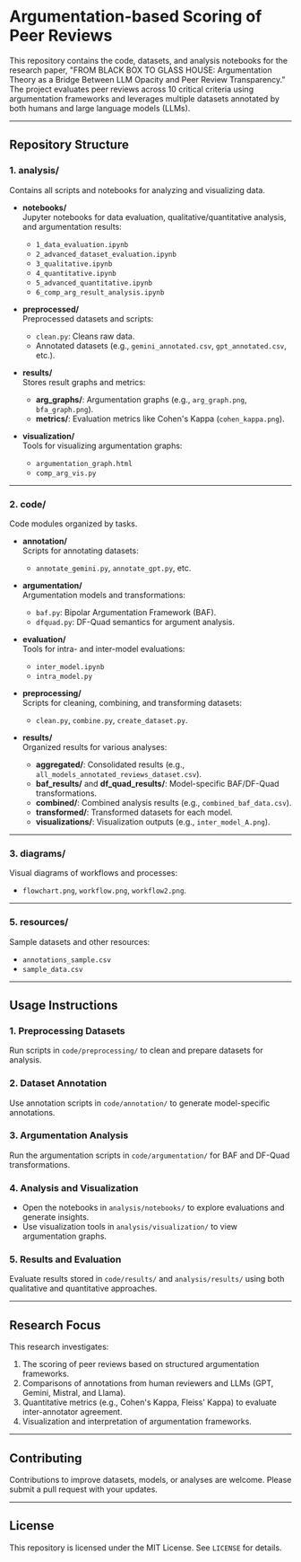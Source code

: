# Argumentation-based Scoring of Peer Reviews

This repository contains the code, datasets, and analysis notebooks for the research paper, "FROM BLACK BOX TO GLASS HOUSE: Argumentation Theory as a Bridge Between LLM Opacity and Peer Review Transparency." The project evaluates peer reviews across 10 critical criteria using argumentation frameworks and leverages multiple datasets annotated by both humans and large language models (LLMs).

---

## Repository Structure

### 1. **analysis/**
Contains all scripts and notebooks for analyzing and visualizing data.

- **notebooks/**  
  Jupyter notebooks for data evaluation, qualitative/quantitative analysis, and argumentation results:
  - `1_data_evaluation.ipynb`  
  - `2_advanced_dataset_evaluation.ipynb`  
  - `3_qualitative.ipynb`  
  - `4_quantitative.ipynb`  
  - `5_advanced_quantitative.ipynb`  
  - `6_comp_arg_result_analysis.ipynb`  

- **preprocessed/**  
  Preprocessed datasets and scripts:  
  - `clean.py`: Cleans raw data.  
  - Annotated datasets (e.g., `gemini_annotated.csv`, `gpt_annotated.csv`, etc.).  

- **results/**  
  Stores result graphs and metrics:  
  - **arg_graphs/**: Argumentation graphs (e.g., `arg_graph.png`, `bfa_graph.png`).  
  - **metrics/**: Evaluation metrics like Cohen's Kappa (`cohen_kappa.png`).  

- **visualization/**  
  Tools for visualizing argumentation graphs:  
  - `argumentation_graph.html`  
  - `comp_arg_vis.py`  

---

### 2. **code/**
Code modules organized by tasks.

- **annotation/**  
  Scripts for annotating datasets:  
  - `annotate_gemini.py`, `annotate_gpt.py`, etc.  

- **argumentation/**  
  Argumentation models and transformations:  
  - `baf.py`: Bipolar Argumentation Framework (BAF).  
  - `dfquad.py`: DF-Quad semantics for argument analysis.  

- **evaluation/**  
  Tools for intra- and inter-model evaluations:  
  - `inter_model.ipynb`  
  - `intra_model.py`  

- **preprocessing/**  
  Scripts for cleaning, combining, and transforming datasets:  
  - `clean.py`, `combine.py`, `create_dataset.py`.  

- **results/**  
  Organized results for various analyses:  
  - **aggregated/**: Consolidated results (e.g., `all_models_annotated_reviews_dataset.csv`).  
  - **baf_results/** and **df_quad_results/**: Model-specific BAF/DF-Quad transformations.  
  - **combined/**: Combined analysis results (e.g., `combined_baf_data.csv`).  
  - **transformed/**: Transformed datasets for each model.  
  - **visualizations/**: Visualization outputs (e.g., `inter_model_A.png`).  

---

### 3. **diagrams/**
Visual diagrams of workflows and processes:  
- `flowchart.png`, `workflow.png`, `workflow2.png`.

---

### 5. **resources/**
Sample datasets and other resources:  
- `annotations_sample.csv`  
- `sample_data.csv`  

---

## Usage Instructions

### 1. **Preprocessing Datasets**
Run scripts in `code/preprocessing/` to clean and prepare datasets for analysis.

### 2. **Dataset Annotation**
Use annotation scripts in `code/annotation/` to generate model-specific annotations.

### 3. **Argumentation Analysis**
Run the argumentation scripts in `code/argumentation/` for BAF and DF-Quad transformations.

### 4. **Analysis and Visualization**
- Open the notebooks in `analysis/notebooks/` to explore evaluations and generate insights.
- Use visualization tools in `analysis/visualization/` to view argumentation graphs.

### 5. **Results and Evaluation**
Evaluate results stored in `code/results/` and `analysis/results/` using both qualitative and quantitative approaches.

---

## Research Focus

This research investigates:
1. The scoring of peer reviews based on structured argumentation frameworks.
2. Comparisons of annotations from human reviewers and LLMs (GPT, Gemini, Mistral, and Llama).
3. Quantitative metrics (e.g., Cohen's Kappa, Fleiss' Kappa) to evaluate inter-annotator agreement.
4. Visualization and interpretation of argumentation frameworks.

---

## Contributing

Contributions to improve datasets, models, or analyses are welcome. Please submit a pull request with your updates.

---

## License

This repository is licensed under the MIT License. See `LICENSE` for details.
